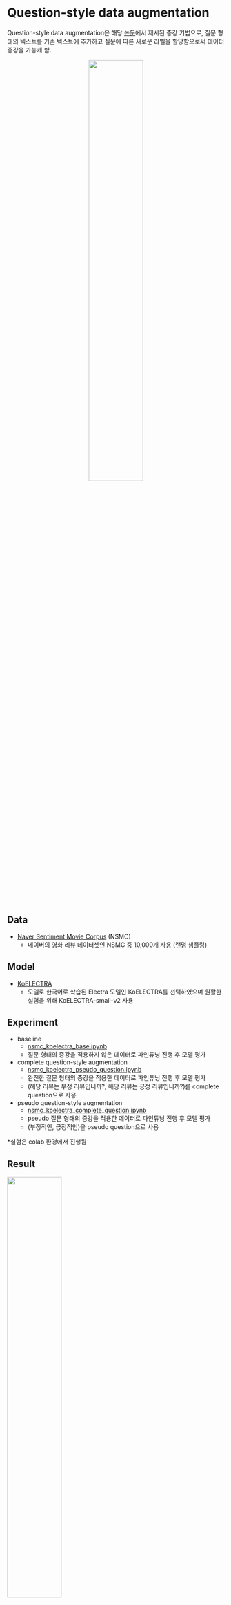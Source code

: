 # Question-style data augmentation
Question-style data augmentation은 해당 [논문](https://www.dbpia.co.kr/pdf/pdfView.do?nodeId=NODE11113862)에서 제시된 증강 기법으로, 질문 형태의 텍스트를 기존 텍스트에 추가하고 질문에 따른 새로운 라벨을 할당함으로써 데이터 증강을 가능케 함.
<br>
<p align="center"><img src="https://user-images.githubusercontent.com/80903024/219297928-70c46c21-3cb9-4088-97e2-53dfedb7838c.PNG" width="50%" height="50%"></p>

## Data
- [Naver Sentiment Movie Corpus](https://github.com/e9t/nsmc) (NSMC)
  - 네이버의 영화 리뷰 데이터셋인 NSMC 중 10,000개 사용 (랜덤 샘플링)

## Model
- [KoELECTRA](https://github.com/monologg/KoELECTRA)
  - 모델로 한국어로 학습된 Electra 모델인 KoELECTRA를 선택하였으며 원활한 실험을 위해 KoELECTRA-small-v2 사용

## Experiment
- baseline 
  - [nsmc_koelectra_base.ipynb](https://github.com/ssu-humane/koTextAug/blob/main/questionAug/nsmc_koelectra_base.ipynb)
  - 질문 형태의 증강을 적용하지 않은 데이터로 파인튜닝 진행 후 모델 평가
- complete question-style augmentation 
  - [nsmc_koelectra_pseudo_question.ipynb](https://github.com/ssu-humane/koTextAug/blob/main/questionAug/nsmc_koelectra_pseudo_question.ipynb)
  - 완전한 질문 형태의 증강을 적용한 데이터로 파인튜닝 진행 후 모델 평가
  - (해당 리뷰는 부정 리뷰입니까?, 해당 리뷰는 긍정 리뷰입니까?)를 complete question으로 사용
- pseudo question-style augmentation 
  - [nsmc_koelectra_complete_question.ipynb](https://github.com/ssu-humane/koTextAug/blob/main/questionAug/nsmc_koelectra_complete_question.ipynb)
  - pseudo 질문 형태의 증강을 적용한 데이터로 파인튜닝 진행 후 모델 평가
  - (부정적인, 긍정적인)을 pseudo question으로 사용

\*실험은 colab 환경에서 진행됨

## Result
<img src="https://user-images.githubusercontent.com/80903024/219298086-581844ad-cb07-4684-b16d-37bab1c51dec.PNG" width="50%" height="50%">
